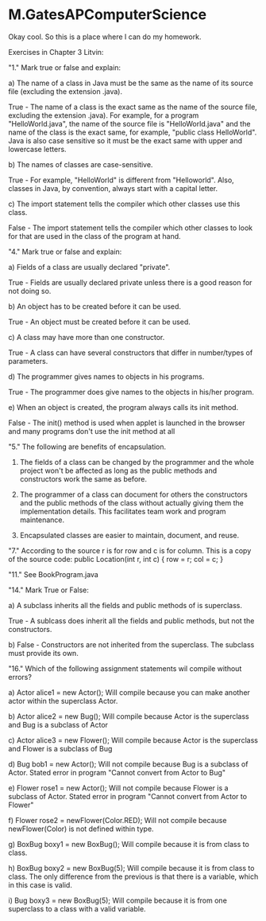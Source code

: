 M.GatesAPComputerScience
========================
Okay cool. So this is a place where I can do my homework.

Exercises in Chapter 3 Litvin:
  
"1." Mark true or false and explain:

a) The name of a class in Java must be the same as the name of its source file (excluding the extension .java).

True - The name of a class is the exact same as the name of the source file, excluding the extension .java). 
For example, for a program "HelloWorld.java", the name of the source file is "HelloWorld.java" and the name of the
class is the exact same, for example, "public class HelloWorld". Java is also case sensitive so it must be the 
exact same with upper and lowercase letters.

b) The names of classes are case-sensitive.

True - For example, "HelloWorld" is different from "Helloworld".
Also, classes in Java, by convention, always start with a capital letter. 

c) The import statement tells the compiler which other classes use this class.

False - The import statement tells the compiler which other classes to look for that are used in the class of the
program at hand. 


"4." Mark true or false and explain:

a) Fields of a class are usually declared "private".

True - Fields are usually declared private unless there is a good reason for not doing so.

b) An object has to be created before it can be used.

True - An object must be created before it can be used.

c) A class may have more than one constructor.

True - A class can have several constructors that differ in number/types of parameters.

d) The programmer gives names to objects in his programs.

True - The programmer does give names to the objects in his/her program.

e) When an object is created, the program always calls its init method.

False - The init() method is used when applet is launched in the browser and many programs don't use the init method
at all


"5." The following are benefits of encapsulation.

1) The fields of a class can be changed by the programmer and the whole project won't be affected as long as the 
public methods and constructors work the same as before. 

2) The programmer of a class can document for others the constructors and the public methods of the class without 
actually giving them the implementation details. This facilitates team work and program maintenance.

3) Encapsulated classes are easier to maintain, document, and reuse. 

"7." According to the source r is for row and c is for column. This is a copy of the source code:
public Location(int r, int c)
    {
        row = r;
        col = c;
    }


"11." See BookProgram.java


"14." Mark True or False:

a) A subclass inherits all the fields and public methods of is superclass.

True - A sublcass does inherit all the fields and public methods, but not the constructors. 

b) False - Constructors are not inherited from the superclass. The subclass must provide its own. 


"16." Which of the following assignment statements wil compile without errors?

a) Actor alice1 = new Actor(); Will compile because you can make another actor within the superclass Actor.

b) Actor alice2 = new Bug(); Will compile because Actor is the superclass and Bug is a subclass of Actor

c) Actor alice3 = new Flower(); Will compile because Actor is the superclass and Flower is a subclass of Bug

d) Bug bob1 = new Actor(); Will not compile because Bug is a subclass of Actor. 
                            Stated error in program "Cannot convert from Actor to Bug"

e) Flower rose1 = new Actor(); Will not compile because Flower is a subclass of Actor.
                                Stated error in program "Cannot convert from Actor to Flower"

f) Flower rose2 = newFlower(Color.RED); Will not compile because newFlower(Color) is not defined within type.

g) BoxBug boxy1 = new BoxBug(); Will compile because it is from class to class.

h) BoxBug boxy2 = new BoxBug(5); Will compile because it is from class to class. The only difference from the previous 
                                  is that there is a variable, which in this case is valid. 
                                  
i) Bug boxy3 = new BoxBug(5); Will compile because it is from one superclass to a class with a valid variable.


